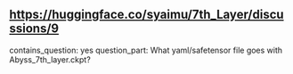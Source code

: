 ## https://huggingface.co/syaimu/7th_Layer/discussions/9

contains_question: yes
question_part: What yaml/safetensor file goes with Abyss_7th_layer.ckpt?